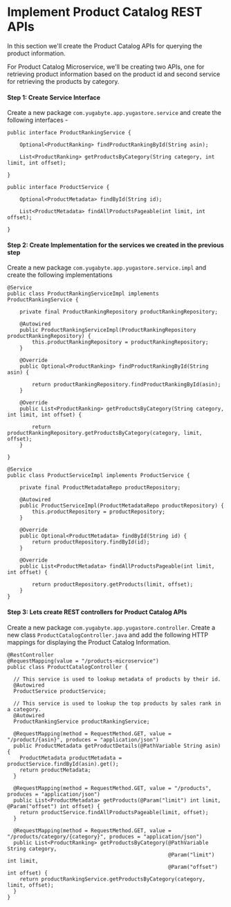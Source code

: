 # Implement Product Catalog REST APIs

In this section we'll create the Product Catalog APIs for querying the product information. 

For Product Catalog Microservice, we'll be creating two APIs, one for retrieving product information based on the product id 
and second service for retrieving the products by category.


#### Step 1: Create Service Interface

Create a new package `com.yugabyte.app.yugastore.service` and create the following interfaces -

```
public interface ProductRankingService {

	Optional<ProductRanking> findProductRankingById(String asin);
	
	List<ProductRanking> getProductsByCategory(String category, int limit, int offset);
	
}
```

```
public interface ProductService {

    Optional<ProductMetadata> findById(String id);

    List<ProductMetadata> findAllProductsPageable(int limit, int offset);

}
```

#### Step 2: Create Implementation for the services we created in the previous step

Create a new package `com.yugabyte.app.yugastore.service.impl` and create the following implementations

```
@Service
public class ProductRankingServiceImpl implements ProductRankingService {
	
	private final ProductRankingRepository productRankingRepository;
	
	@Autowired
	public ProductRankingServiceImpl(ProductRankingRepository productRankingRepository) {
		this.productRankingRepository = productRankingRepository;
	}

	@Override
	public Optional<ProductRanking> findProductRankingById(String asin) {
		
		return productRankingRepository.findProductRankingById(asin);
	}

	@Override
	public List<ProductRanking> getProductsByCategory(String category, int limit, int offset) {
		
		return productRankingRepository.getProductsByCategory(category, limit, offset);
	}

} 

```

```
@Service
public class ProductServiceImpl implements ProductService {

    private final ProductMetadataRepo productRepository;

    @Autowired
    public ProductServiceImpl(ProductMetadataRepo productRepository) {
        this.productRepository = productRepository;
    }

    @Override
    public Optional<ProductMetadata> findById(String id) {
        return productRepository.findById(id);
    }

	@Override
	public List<ProductMetadata> findAllProductsPageable(int limit, int offset) {
		
		return productRepository.getProducts(limit, offset);
	}
}
```


#### Step 3: Lets create REST controllers for Product Catalog APIs

Create a new package `com.yugabyte.app.yugastore.controller`. Create a new class `ProductCatalogController.java` and 
add the following HTTP mappings for displaying the Product Catalog Information.

```
@RestController
@RequestMapping(value = "/products-microservice")
public class ProductCatalogController {
  
  // This service is used to lookup metadata of products by their id.
  @Autowired
  ProductService productService;

  // This service is used to lookup the top products by sales rank in a category.
  @Autowired
  ProductRankingService productRankingService;
  
  @RequestMapping(method = RequestMethod.GET, value = "/product/{asin}", produces = "application/json")
  public ProductMetadata getProductDetails(@PathVariable String asin) {
    ProductMetadata productMetadata = productService.findById(asin).get();
    return productMetadata;
  }  

  @RequestMapping(method = RequestMethod.GET, value = "/products", produces = "application/json")
  public List<ProductMetadata> getProducts(@Param("limit") int limit, @Param("offset") int offset) {
    return productService.findAllProductsPageable(limit, offset);
  }  

  @RequestMapping(method = RequestMethod.GET, value = "/products/category/{category}", produces = "application/json")
  public List<ProductRanking> getProductsByCategory(@PathVariable String category,
                                                    @Param("limit") int limit,
                                                    @Param("offset") int offset) {
    return productRankingService.getProductsByCategory(category, limit, offset);
  }  
}
```

